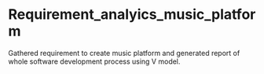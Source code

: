 # Requirement_analyics_music_platform
Gathered requirement to create music platform and generated report of whole software development process using V model.
